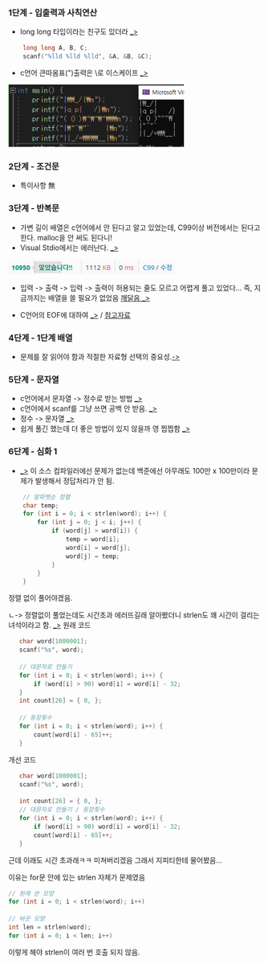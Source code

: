 ### 1단계 - 입출력과 사칙연산 
- long long 타입이라는 친구도 있더라 [_>](./C99_Baekjoon/Step01/10172.c)
```c 
    long long A, B, C;
    scanf("%lld %lld %lld", &A, &B, &C);
```
- c언어 큰따옴표(")출력은 \로 이스케이프 [_>](./C99_Baekjoon/Step01/11382-롱롱.c)
<img src="../image/back01.png" width=350>

### 2단계 - 조건문
- 특이사항 無

### 3단계 - 반복문
- 가변 길이 배열은 c언어에서 안 된다고 알고 있었는데, C99이상 버전에서는 된다고 한다. malloc을 안 써도 된다니!
- Visual Stdio에서는 에러난다. [_>](./C99_Baekjoon/Step03/10950-A+B.c)
<img src="../image/back02.png">

- 입력 -> 출력 -> 입력 -> 출력이 허용되는 줄도 모르고 어렵게 풀고 있었다... 즉, 지금까지는 배열을 쓸 필요가 없었음 [깨달음 _>](./C99_Baekjoon/Step03/10952-A+B.c)

- C언어의 EOF에 대하여 [_>](./C99_Baekjoon/Step03/10951-EOF.c) / [참고자료](https://ip99202.github.io/posts/C%EC%96%B8%EC%96%B4-eof-%EC%B2%98%EB%A6%AC%ED%95%98%EB%8A%94-%EB%B0%A9%EB%B2%95/)

### 4단계 - 1단계 배열
- 문제를 잘 읽어야 함과 적절한 자료형 선택의 중요성.[->](./C99_Baekjoon/Step04/1546-평균.c)

### 5단계 - 문자열
- c언어에서 문자열 -> 정수로 받는 방법 [_>](./C99_Baekjoon//Step05/11720-숫자합.c)
- c언어에서 scanf를 그냥 쓰면 공백 안 받음. [_>](./C99_Baekjoon/Step05/1152-단어개수.c)
- 정수 -> 문자열 [_>](./C99_Baekjoon/Step05/2908-큰숫자거꾸로.c)
- 쉽게 풀긴 했는데 더 좋은 방법이 있지 않을까 영 찝찝함 [_>](./C99_Baekjoon/Step05/5622-다이얼전화.c)


### 6단계 - 심화 1
- [_>](./C99_Baekjoon/Step06/1157-단어공부-시간복잡도%20이슈.c) 이 소스 컴파일러에선 문제가 없는데 백준에선 아무래도 100만 x 100만이라 문제가 발생해서 정답처리가 안 됨.
```c
    // 알파벳순 정렬
    char temp;
    for (int i = 0; i < strlen(word); i++) {
        for (int j = 0; j < i; j++) {
            if (word[j] > word[i]) {
                temp = word[i];
                word[i] = word[j];
                word[j] = temp;
            }
        }
    }
```
 정렬 없이 풀어야겠음.
 
 ㄴ-> 정렬없이 풀었는데도 시간초과 에러뜨길래 알아봤더니 strlen도 꽤 시간이 걸리는 녀석이라고 함.
 [_>](./C99_Baekjoon/Step06/1157-단어공부.c)
 원래 코드
 ```c
    char word[1000001];
    scanf("%s", word);

    // 대문자로 만들기
    for (int i = 0; i < strlen(word); i++) {
        if (word[i] > 90) word[i] = word[i] - 32;
    }
    int count[26] = { 0, };

    // 등장횟수
    for (int i = 0; i < strlen(word); i++) {
        count[word[i] - 65]++;
    }
 ``` 

 개선 코드
 ```c
    char word[1000001];
    scanf("%s", word);

    int count[26] = { 0, };
    // 대문자로 만들기 / 등장횟수
    for (int i = 0; i < strlen(word); i++) {
        if (word[i] > 90) word[i] = word[i] - 32;
        count[word[i] - 65]++;
    }
 ```
  근데 이래도 시간 초과래ㅋㅋ 미쳐버리겠음
  그래서 지피티한테 물어봤음...

  이유는 for문 안에 있는 strlen 자체가 문제였음
  ```c
  // 원래 쓴 모양
  for (int i = 0; i < strlen(word); i++)

  // 바꾼 모양
  int len = strlen(word);
  for (int i = 0; i < len; i++)
  ```
  이렇게 해야 strlen이 여러 번 호출 되지 않음.